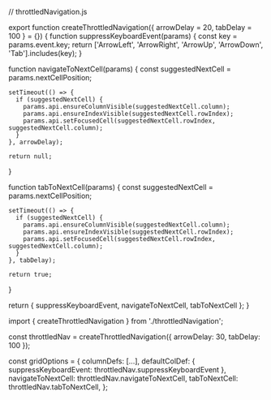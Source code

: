 // throttledNavigation.js

export function createThrottledNavigation({ arrowDelay = 20, tabDelay = 100 } = {}) {
  function suppressKeyboardEvent(params) {
    const key = params.event.key;
    return ['ArrowLeft', 'ArrowRight', 'ArrowUp', 'ArrowDown', 'Tab'].includes(key);
  }

  function navigateToNextCell(params) {
    const suggestedNextCell = params.nextCellPosition;

    setTimeout(() => {
      if (suggestedNextCell) {
        params.api.ensureColumnVisible(suggestedNextCell.column);
        params.api.ensureIndexVisible(suggestedNextCell.rowIndex);
        params.api.setFocusedCell(suggestedNextCell.rowIndex, suggestedNextCell.column);
      }
    }, arrowDelay);

    return null;
  }

  function tabToNextCell(params) {
    const suggestedNextCell = params.nextCellPosition;

    setTimeout(() => {
      if (suggestedNextCell) {
        params.api.ensureColumnVisible(suggestedNextCell.column);
        params.api.ensureIndexVisible(suggestedNextCell.rowIndex);
        params.api.setFocusedCell(suggestedNextCell.rowIndex, suggestedNextCell.column);
      }
    }, tabDelay);

    return true;
  }

  return {
    suppressKeyboardEvent,
    navigateToNextCell,
    tabToNextCell
  };
}



import { createThrottledNavigation } from './throttledNavigation';

const throttledNav = createThrottledNavigation({
  arrowDelay: 30,
  tabDelay: 100
});

const gridOptions = {
  columnDefs: [...],
  defaultColDef: {
    suppressKeyboardEvent: throttledNav.suppressKeyboardEvent
  },
  navigateToNextCell: throttledNav.navigateToNextCell,
  tabToNextCell: throttledNav.tabToNextCell,
};


